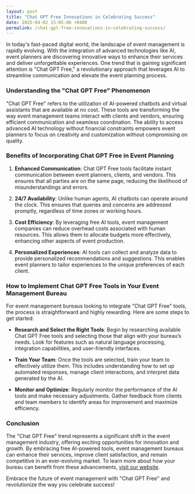 ```yaml
---
layout: post
title: "Chat GPT Free Innovations in Celebrating Success"
date: 2025-04-02 15:05:06 +0400
permalink: /chat-gpt-free-innovations-in-celebrating-success/
---
```



In today's fast-paced digital world, the landscape of event management is rapidly evolving. With the integration of advanced technologies like AI, event planners are discovering innovative ways to enhance their services and deliver unforgettable experiences. One trend that is gaining significant attention is "Chat GPT Free," a revolutionary approach that leverages AI to streamline communication and elevate the event planning process.

### Understanding the "Chat GPT Free" Phenomenon

"Chat GPT Free" refers to the utilization of AI-powered chatbots and virtual assistants that are available at no cost. These tools are transforming the way event management teams interact with clients and vendors, ensuring efficient communication and seamless coordination. The ability to access advanced AI technology without financial constraints empowers event planners to focus on creativity and customization without compromising on quality.

### Benefits of Incorporating Chat GPT Free in Event Planning

1. **Enhanced Communication**: Chat GPT Free tools facilitate instant communication between event planners, clients, and vendors. This ensures that all parties are on the same page, reducing the likelihood of misunderstandings and errors.

2. **24/7 Availability**: Unlike human agents, AI chatbots can operate around the clock. This ensures that queries and concerns are addressed promptly, regardless of time zones or working hours.

3. **Cost Efficiency**: By leveraging free AI tools, event management companies can reduce overhead costs associated with human resources. This allows them to allocate budgets more effectively, enhancing other aspects of event production.

4. **Personalized Experiences**: AI tools can collect and analyze data to provide personalized recommendations and suggestions. This enables event planners to tailor experiences to the unique preferences of each client.

### How to Implement Chat GPT Free Tools in Your Event Management Bureau

For event management bureaus looking to integrate "Chat GPT Free" tools, the process is straightforward and highly rewarding. Here are some steps to get started:

- **Research and Select the Right Tools**: Begin by researching available Chat GPT Free tools and selecting those that align with your bureau’s needs. Look for features such as natural language processing, integration capabilities, and user-friendly interfaces.

- **Train Your Team**: Once the tools are selected, train your team to effectively utilize them. This includes understanding how to set up automated responses, manage client interactions, and interpret data generated by the AI.

- **Monitor and Optimize**: Regularly monitor the performance of the AI tools and make necessary adjustments. Gather feedback from clients and team members to identify areas for improvement and maximize efficiency.

### Conclusion

The "Chat GPT Free" trend represents a significant shift in the event management industry, offering exciting opportunities for innovation and growth. By embracing free AI-powered tools, event management bureaus can enhance their services, improve client satisfaction, and remain competitive in an ever-evolving market. To learn more about how your bureau can benefit from these advancements, [visit our website](https://geventm.com/).

Embrace the future of event management with "Chat GPT Free" and revolutionize the way you celebrate success!